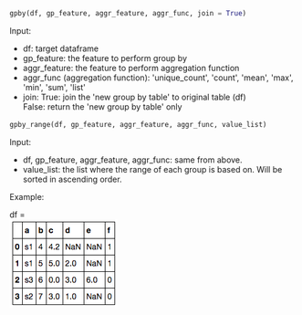 ```python
gpby(df, gp_feature, aggr_feature, aggr_func, join = True)
```

Input:  
* df:  target dataframe  
* gp_feature: the feature to perform group by  
* aggr_feature: the feature to perform aggregation function  
* aggr_func (aggregation function): 'unique_count', 'count', 'mean', 'max', 'min', 'sum', 'list'  
* join: True:   join the 'new group by table' to original table (df)  
        False:  return the 'new group by table' only  

```python
gpby_range(df, gp_feature, aggr_feature, aggr_func, value_list)
```

Input:
* df, gp_feature, aggr_feature, aggr_func: same from above. 
* value_list: the list where the range of each group is based on. Will be sorted in ascending order.

Example:    

df =   
![](imgs/structure-1.png)   

